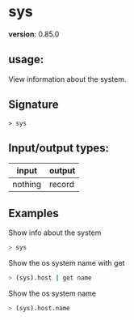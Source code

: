 # sys

**version**: 0.85.0

## **usage**:

View information about the system.

## Signature

`> sys `

## Input/output types:

| input   | output |
| ------- | ------ |
| nothing | record |

## Examples

Show info about the system

```bash
> sys
```

Show the os system name with get

```bash
> (sys).host | get name
```

Show the os system name

```bash
> (sys).host.name
```
